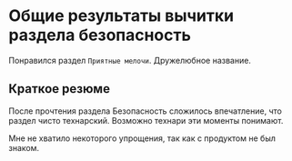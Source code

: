 # Общие результаты вычитки раздела безопасность

Понравился раздел `Приятные мелочи`. Дружелюбное название.

## Краткое резюме

После прочтения раздела Безопасность сложилось впечатление, что раздел чисто технарский. Возможно технари эти моменты понимают.

Мне не хватило некоторого упрощения, так как с продуктом не был знаком.
